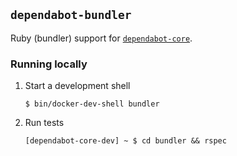 ## `dependabot-bundler`

Ruby (bundler) support for [`dependabot-core`][core-repo].

### Running locally

1. Start a development shell

   ```
   $ bin/docker-dev-shell bundler
   ```

2. Run tests

   ```
   [dependabot-core-dev] ~ $ cd bundler && rspec
   ```

[core-repo]: https://github.com/dependabot/dependabot-core
